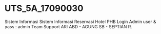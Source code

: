 # UTS_5A_17090030

Sistem Informasi
Sistem Informasi Reservasi Hotel PHB
Login Admin
user & pass : admin
Team Support
ARI ABD - AGUNG SB - SEPTIAN R.
